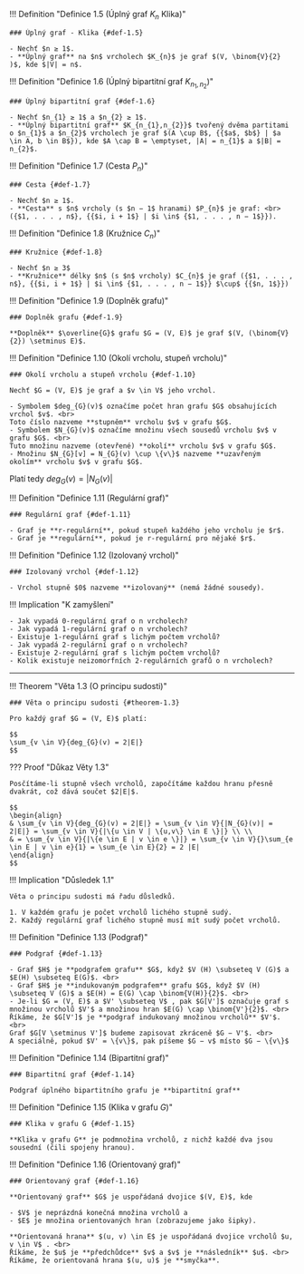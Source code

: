 <a id="def-1.5"></a>
!!! Definition "Definice 1.5 (Úplný graf $K_{n}$  Klika)"

    ### Úplný graf - Klika {#def-1.5}    

    - Nechť $n ≥ 1$.
    - **Úplný graf** na $n$ vrcholech $K_{n}$ je graf $(V, \binom{V}{2} )$, kde $|V| = n$.

<a id="def-1.6"></a>
!!! Definition "Definice 1.6 (Úplný bipartitní graf $K_{n_{1},n_{2}}$)"

    ### Úplný bipartitní graf {#def-1.6}

    - Nechť $n_{1} ≥ 1$ a $n_{2} ≥ 1$.
    - **Úplný bipartitní graf** $K_{n_{1},n_{2}}$ tvořený dvěma partitami o $n_{1}$ a $n_{2}$ vrcholech je graf $(A \cup B$, {{$a$, $b$} | $a \in A, b \in B$}), kde $A \cap B = \emptyset, |A| = n_{1}$ a $|B| = n_{2}$.

<a id="def-1.7"></a>
!!! Definition "Definice 1.7 (Cesta $P_{n}$)"

    ### Cesta {#def-1.7}
    
    - Nechť $n ≥ 1$.
    - **Cesta** s $n$ vrcholy (s $n − 1$ hranami) $P_{n}$ je graf: <br> ({$1, . . . , n$}, {{$i, i + 1$} | $i \in$ {$1, . . . , n − 1$}}).

<a id="def-1.8"></a>
!!! Definition "Definice 1.8 (Kružnice $C_{n}$)"

    ### Kružnice {#def-1.8}

    - Nechť $n ≥ 3$
    - **Kružnice** délky $n$ (s $n$ vrcholy) $C_{n}$ je graf ({$1, . . . , n$}, {{$i, i + 1$} | $i \in$ {$1, . . . , n − 1$}} $\cup$ {{$n, 1$}})

<a id="def-1.9"></a>
!!! Definition "Definice 1.9 (Doplněk grafu)"

    ### Doplněk grafu {#def-1.9}
    
    **Doplněk** $\overline{G}$ grafu $G = (V, E)$ je graf $(V, (\binom{V}{2}) \setminus E)$.

<a id="def-1.10"></a>
!!! Definition "Definice 1.10 (Okolí vrcholu, stupeň vrcholu)"

    ### Okolí vrcholu a stupeň vrcholu {#def-1.10}

    Nechť $G = (V, E)$ je graf a $v \in V$ jeho vrchol.

    - Symbolem $deg_{G}(v)$ označíme počet hran grafu $G$ obsahujících vrchol $v$. <br>
    Toto číslo nazveme **stupněm** vrcholu $v$ v grafu $G$.
    - Symbolem $N_{G}(v)$ označíme množinu všech sousedů vrcholu $v$ v grafu $G$. <br>
    Tuto množinu nazveme (otevřené) **okolí** vrcholu $v$ v grafu $G$.
    - Množinu $N_{G}[v] = N_{G}(v) \cup \{v\}$ nazveme **uzavřeným okolím** vrcholu $v$ v grafu $G$.

Platí tedy $deg_{G}(v) = |N_{G}(v)|$

<a id="def-1.11"></a>
!!! Definition "Definice 1.11 (Regulární graf)"

    ### Regulární graf {#def-1.11}

    - Graf je **r-regulární**, pokud stupeň každého jeho vrcholu je $r$.
    - Graf je **regulární**, pokud je r-regulární pro nějaké $r$.

<a id="def-1.12"></a>
!!! Definition "Definice 1.12 (Izolovaný vrchol)"

    ### Izolovaný vrchol {#def-1.12}

    - Vrchol stupně $0$ nazveme **izolovaný** (nemá žádné sousedy).

!!! Implication "K zamyšlení"

    - Jak vypadá 0-regulární graf o n vrcholech?
    - Jak vypadá 1-regulární graf o n vrcholech?
    - Existuje 1-regulární graf s lichým počtem vrcholů?
    - Jak vypadá 2-regulární graf o n vrcholech?
    - Existuje 2-regulární graf s lichým počtem vrcholů?
    - Kolik existuje neizomorfních 2-regulárních grafů o n vrcholech?

---


<a id="theorem-1.3"></a>
!!! Theorem "Věta 1.3 (O principu sudosti)"

    ### Věta o principu sudosti {#theorem-1.3}

    Pro každý graf $G = (V, E)$ platí:

    $$
    \sum_{v \in V}{deg_{G}(v) = 2|E|}
    $$

??? Proof "Důkaz Věty 1.3"

    Posčítáme-li stupně všech vrcholů, započítáme každou hranu přesně dvakrát, což dává součet $2|E|$.

    $$
    \begin{align}
    & \sum_{v \in V}{deg_{G}(v) = 2|E|} = \sum_{v \in V}{|N_{G}(v)| = 2|E|} = \sum_{v \in V}{|\{u \in V | \{u,v\} \in E \}|} \\ \\
    & = \sum_{v \in V}{|\{e \in E | v \in e \}|} = \sum_{v \in V}{}\sum_{e \in E | v \in e}{1} = \sum_{e \in E}{2} = 2 |E|
    \end{align}
    $$

!!! Implication "Důsledek 1.1"

    Věta o principu sudosti má řadu důsledků.
    
    1. V každém grafu je počet vrcholů lichého stupně sudý.
    2. Každý regulární graf lichého stupně musí mít sudý počet vrcholů.

<a id="def-1.13"></a>
!!! Definition "Definice 1.13 (Podgraf)"

    ### Podgraf {#def-1.13}

    - Graf $H$ je **podgrafem grafu** $G$, když $V (H) \subseteq V (G)$ a $E(H) \subseteq E(G)$. <br>
    - Graf $H$ je **indukovaným podgrafem** grafu $G$, když $V (H) \subseteq V (G)$ a $E(H) = E(G) \cap \binom{V(H)}{2}$. <br>
    - Je-li $G = (V, E)$ a $V' \subseteq V$ , pak $G[V']$ označuje graf s množinou vrcholů $V'$ a množinou hran $E(G) \cap \binom{V'}{2}$. <br>
    Říkáme, že $G[V']$ je **podgraf indukovaný množinou vrcholů** $V'$. <br>
    Graf $G[V \setminus V']$ budeme zapisovat zkráceně $G − V'$. <br>
    A speciálně, pokud $V' = \{v\}$, pak píšeme $G − v$ místo $G − \{v\}$

<a id="def-1.14"></a>
!!! Definition "Definice 1.14 (Bipartitní graf)"

    ### Bipartitní graf {#def-1.14}

    Podgraf úplného bipartitního grafu je **bipartitní graf**

<a id="def-1.15"></a>
!!! Definition "Definice 1.15 (Klika v grafu $G$)"

    ### Klika v grafu G {#def-1.15} 
    
    **Klika v grafu G** je podmnožina vrcholů, z nichž každé dva jsou sousední (čili spojeny hranou).

<a id="def-1.16"></a>
!!! Definition "Definice 1.16 (Orientovaný graf)"

    ### Orientovaný graf {#def-1.16}

    **Orientovaný graf** $G$ je uspořádaná dvojice $(V, E)$, kde
        
    - $V$ je neprázdná konečná množina vrcholů a
    - $E$ je množina orientovaných hran (zobrazujeme jako šipky).
    
    **Orientovaná hrana** $(u, v) \in E$ je uspořádaná dvojice vrcholů $u, v \in V$ . <br>
    Říkáme, že $u$ je **předchůdce** $v$ a $v$ je **následník** $u$. <br>
    Říkáme, že orientovaná hrana $(u, u)$ je **smyčka**.